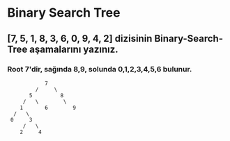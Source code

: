 # Binary Search Tree 

## [7, 5, 1, 8, 3, 6, 0, 9, 4, 2] dizisinin Binary-Search-Tree aşamalarını yazınız.

### Root 7'dir, sağında 8,9, solunda 0,1,2,3,4,5,6 bulunur.



                7
             /     \
           5         8 
         /   \        \
        1       6        9
      /   \
     0     3
         /   \         
        2     4
